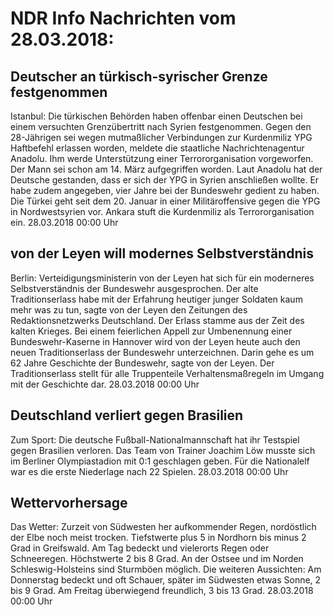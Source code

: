 # NDR Info Nachrichten vom 28.03.2018:


## Deutscher an türkisch-syrischer Grenze festgenommen
Istanbul: Die türkischen Behörden haben offenbar einen Deutschen bei einem versuchten Grenzübertritt nach Syrien festgenommen. Gegen den 28-Jährigen sei wegen mutmaßlicher Verbindungen zur Kurdenmiliz YPG Haftbefehl erlassen worden, meldete die staatliche Nachrichtenagentur Anadolu. Ihm werde Unterstützung einer Terrororganisation vorgeworfen. Der Mann sei schon am 14. März aufgegriffen worden. Laut Anadolu hat der Deutsche gestanden, dass er sich der YPG in Syrien anschließen wollte. Er habe zudem angegeben, vier Jahre bei der Bundeswehr gedient zu haben. Die Türkei geht seit dem 20. Januar in einer Militäroffensive gegen die YPG in Nordwestsyrien vor. Ankara stuft die Kurdenmiliz als Terrororganisation ein. 28.03.2018 00:00 Uhr 

## von der Leyen will modernes Selbstverständnis
Berlin:       Verteidigungsministerin von der Leyen hat sich für ein moderneres Selbstverständnis der Bundeswehr ausgesprochen. Der alte Traditionserlass habe mit der Erfahrung heutiger junger Soldaten kaum mehr was zu tun, sagte von der Leyen den Zeitungen des Redaktionsnetzwerks Deutschland. Der Erlass stamme aus der Zeit des kalten Krieges. Bei einem feierlichen Appell zur Umbenennung einer Bundeswehr-Kaserne in Hannover wird von der Leyen heute auch den neuen Traditionserlass der Bundeswehr unterzeichnen. Darin gehe es um 62 Jahre Geschichte der Bundeswehr, sagte von der Leyen. Der Traditionserlass stellt für alle Truppenteile Verhaltensmaßregeln im Umgang mit der Geschichte dar. 28.03.2018 00:00 Uhr 

## Deutschland verliert gegen Brasilien
Zum Sport: Die deutsche Fußball-Nationalmannschaft hat ihr Testspiel gegen Brasilien verloren. Das Team von Trainer Joachim Löw musste sich im Berliner Olympiastadion mit 0:1 geschlagen geben. Für die Nationalelf war es die erste Niederlage nach 22 Spielen. 28.03.2018 00:00 Uhr 

## Wettervorhersage
Das Wetter:
Zurzeit von Südwesten her aufkommender Regen, nordöstlich der Elbe noch meist trocken. Tiefstwerte plus 5 in Nordhorn bis minus 2 Grad in Greifswald. Am Tag bedeckt und vielerorts Regen oder Schneeregen. Höchstwerte 2 bis 8 Grad. An der Ostsee und im Norden Schleswig-Holsteins sind Sturmböen möglich. Die weiteren Aussichten: Am Donnerstag bedeckt und oft Schauer, später im Südwesten etwas Sonne, 2 bis 9 Grad. Am Freitag überwiegend freundlich, 3 bis 13 Grad. 28.03.2018 00:00 Uhr 
